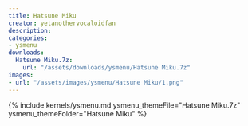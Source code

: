 ```yaml
---
title: Hatsune Miku
creator: yetanothervocaloidfan
description: 
categories:
- ysmenu
downloads:
  Hatsune Miku.7z:
    url: "/assets/downloads/ysmenu/Hatsune Miku.7z"
images:
- url: "/assets/images/ysmenu/Hatsune Miku/1.png"
---
```


{% include kernels/ysmenu.md ysmenu_themeFile="Hatsune Miku.7z" ysmenu_themeFolder="Hatsune Miku" %}
